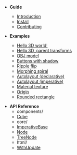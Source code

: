 - **Guide**

  - [Introduction](/)
  - [Install](/install.md)
  - [Contributing](/contributing.md)

- **Examples**

  - [Hello 3D world!](/examples/hello3d.md ':class=no-sublist')
  - [Hello 3D, parent transforms](/examples/hello3d-parent-transforms.md ':class=no-sublist')
  - [OBJ model](/examples/obj-model.md ':class=no-sublist')
  - [Buttons with shadow](/examples/buttons-with-shadow.md ':class=no-sublist')
  - [Ripple flip](/examples/ripple-flip.md ':class=no-sublist')
  - [Morphing spiral](/examples/spiral.md ':class=no-sublist')
  - [Autolayout (declarative)](/examples/autolayout-declarative.md ':class=no-sublist')
  - [Autolayout (imperative)](/examples/autolayout-imperative.md ':class=no-sublist')
  - [Material texture](/examples/material-texture.md ':class=no-sublist')
  - [Origin](/examples/origin.md ':class=no-sublist')
  - [Rounded rectangle](/examples/rounded-rectangle.md ':class=no-sublist')

* **API Reference**
  <!-- __API_AUTOGENERATED_BEGIN__ -->
  - components/
  - [Cube](/api/components/Cube.md)
  - core/
  - [ImperativeBase](/api/core/ImperativeBase.md)
  - [Node](/api/core/Node.md)
  - [TreeNode](/api/core/TreeNode.md)
  - html/
  - [WithUpdate](/api/html/WithUpdate.md)
  
<!-- __API_AUTOGENERATED_END__ -->

<!-- -   [Miscellaneous Notes](/notes.md) -->
